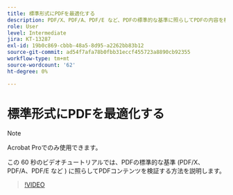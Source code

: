 ```yaml
---
title: 標準形式にPDFを最適化する
description: PDF/X、PDF/A、PDF/E など、PDFの標準的な基準に照らしてPDFの内容を検証する方法を説明します
role: User
level: Intermediate
jira: KT-13287
exl-id: 19b0c869-cbbb-48a5-8d95-a2262bb83b12
source-git-commit: ad54f7afa78b0fbb31eccf455723a8890cb92355
workflow-type: tm+mt
source-wordcount: '62'
ht-degree: 0%

---
```


# 標準形式にPDFを最適化する

>[!NOTE]
>
>Acrobat Proでのみ使用できます。

この 60 秒のビデオチュートリアルでは、PDFの標準的な基準 (PDF/X、PDF/A、PDF/E など ) に照らしてPDFコンテンツを検証する方法を説明します。

>[!VIDEO](https://video.tv.adobe.com/v/3409906?quality=12&learn=on&hidetitle=true)
